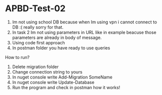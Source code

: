 # APBD-Test-02

1. Im not using school DB because when Im using vpn i cannot connect to DB :( really sorry for that.
2. In task 2 Im not using parameters in URL like in example beacuse those parameters are already in body of message.
3. Using code first approach
4. In postman folder you have ready to use queries 



How to run?
1. Delete migration folder
2. Change connection string to yours
3. In nuget console write Add-Migration SomeName
4. In nuget console write Update-Database
5. Run the program and check in postman how it works! 